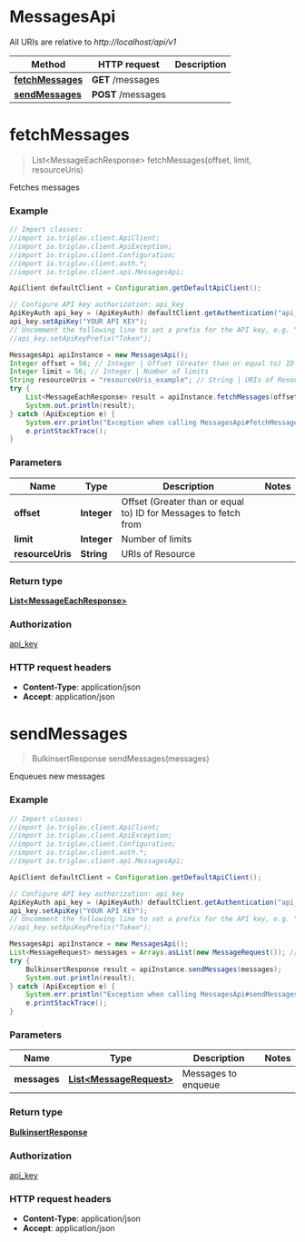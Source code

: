 # MessagesApi

All URIs are relative to *http://localhost/api/v1*

Method | HTTP request | Description
------------- | ------------- | -------------
[**fetchMessages**](MessagesApi.md#fetchMessages) | **GET** /messages | 
[**sendMessages**](MessagesApi.md#sendMessages) | **POST** /messages | 


<a name="fetchMessages"></a>
# **fetchMessages**
> List&lt;MessageEachResponse&gt; fetchMessages(offset, limit, resourceUris)



Fetches messages

### Example
```java
// Import classes:
//import io.triglav.client.ApiClient;
//import io.triglav.client.ApiException;
//import io.triglav.client.Configuration;
//import io.triglav.client.auth.*;
//import io.triglav.client.api.MessagesApi;

ApiClient defaultClient = Configuration.getDefaultApiClient();

// Configure API key authorization: api_key
ApiKeyAuth api_key = (ApiKeyAuth) defaultClient.getAuthentication("api_key");
api_key.setApiKey("YOUR API KEY");
// Uncomment the following line to set a prefix for the API key, e.g. "Token" (defaults to null)
//api_key.setApiKeyPrefix("Token");

MessagesApi apiInstance = new MessagesApi();
Integer offset = 56; // Integer | Offset (Greater than or equal to) ID for Messages to fetch from
Integer limit = 56; // Integer | Number of limits
String resourceUris = "resourceUris_example"; // String | URIs of Resource
try {
    List<MessageEachResponse> result = apiInstance.fetchMessages(offset, limit, resourceUris);
    System.out.println(result);
} catch (ApiException e) {
    System.err.println("Exception when calling MessagesApi#fetchMessages");
    e.printStackTrace();
}
```

### Parameters

Name | Type | Description  | Notes
------------- | ------------- | ------------- | -------------
 **offset** | **Integer**| Offset (Greater than or equal to) ID for Messages to fetch from |
 **limit** | **Integer**| Number of limits |
 **resourceUris** | **String**| URIs of Resource |

### Return type

[**List&lt;MessageEachResponse&gt;**](MessageEachResponse.md)

### Authorization

[api_key](../README.md#api_key)

### HTTP request headers

 - **Content-Type**: application/json
 - **Accept**: application/json

<a name="sendMessages"></a>
# **sendMessages**
> BulkinsertResponse sendMessages(messages)



Enqueues new messages

### Example
```java
// Import classes:
//import io.triglav.client.ApiClient;
//import io.triglav.client.ApiException;
//import io.triglav.client.Configuration;
//import io.triglav.client.auth.*;
//import io.triglav.client.api.MessagesApi;

ApiClient defaultClient = Configuration.getDefaultApiClient();

// Configure API key authorization: api_key
ApiKeyAuth api_key = (ApiKeyAuth) defaultClient.getAuthentication("api_key");
api_key.setApiKey("YOUR API KEY");
// Uncomment the following line to set a prefix for the API key, e.g. "Token" (defaults to null)
//api_key.setApiKeyPrefix("Token");

MessagesApi apiInstance = new MessagesApi();
List<MessageRequest> messages = Arrays.asList(new MessageRequest()); // List<MessageRequest> | Messages to enqueue
try {
    BulkinsertResponse result = apiInstance.sendMessages(messages);
    System.out.println(result);
} catch (ApiException e) {
    System.err.println("Exception when calling MessagesApi#sendMessages");
    e.printStackTrace();
}
```

### Parameters

Name | Type | Description  | Notes
------------- | ------------- | ------------- | -------------
 **messages** | [**List&lt;MessageRequest&gt;**](MessageRequest.md)| Messages to enqueue |

### Return type

[**BulkinsertResponse**](BulkinsertResponse.md)

### Authorization

[api_key](../README.md#api_key)

### HTTP request headers

 - **Content-Type**: application/json
 - **Accept**: application/json

